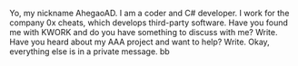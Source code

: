 Yo, my nickname AhegaoAD. I am a coder and C# developer.
I work for the company 0x cheats, which develops third-party software.
Have you found me with KWORK and do you have something to discuss with me? Write.
Have you heard about my AAA project and want to help? Write.
Okay, everything else is in a private message. bb
